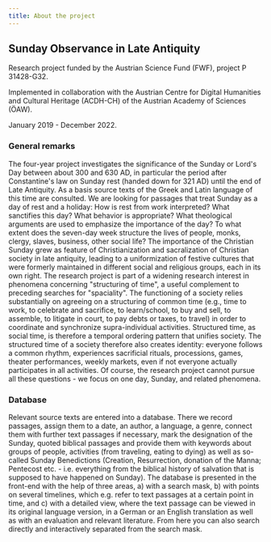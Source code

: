 ```yaml
---
title: About the project
---
```


## Sunday Observance in Late Antiquity

Research project funded by the Austrian Science Fund (FWF), project P 31428-G32.

Implemented in collaboration with the Austrian Centre for Digital Humanities and Cultural Heritage
(ACDH-CH) of the Austrian Academy of Sciences (ÖAW).

January 2019 - December 2022.

### General remarks

The four-year project investigates the significance of the Sunday or Lord's Day between about 300
and 630 AD, in particular the period after Constantine's law on Sunday rest (handed down for 321 AD)
until the end of Late Antiquity. As a basis source texts of the Greek and Latin language of this
time are consulted. We are looking for passages that treat Sunday as a day of rest and a holiday:
How is rest from work interpreted? What sanctifies this day? What behavior is appropriate? What
theological arguments are used to emphasize the importance of the day? To what extent does the
seven-day week structure the lives of people, monks, clergy, slaves, business, other social life?
The importance of the Christian Sunday grew as feature of Christianization and sacralization of
Christian society in late antiquity, leading to a uniformization of festive cultures that were
formerly maintained in different social and religious groups, each in its own right. The research
project is part of a widening research interest in phenomena concerning "structuring of time", a
useful complement to preceding searches for "spaciality". The functioning of a society relies
substantially on agreeing on a structuring of common time (e.g., time to work, to celebrate and
sacrifice, to learn/school, to buy and sell, to assemble, to litigate in court, to pay debts or
taxes, to travel) in order to coordinate and synchronize supra-individual activities. Structured
time, as social time, is therefore a temporal ordering pattern that unifies society. The structured
time of a society therefore also creates identity: everyone follows a common rhythm, experiences
sacrificial rituals, processions, games, theater performances, weekly markets, even if not everyone
actually participates in all activities. Of course, the research project cannot pursue all these
questions - we focus on one day, Sunday, and related phenomena.

### Database

Relevant source texts are entered into a database. There we record passages, assign them to a date,
an author, a language, a genre, connect them with further text passages if necessary, mark the
designation of the Sunday, quoted biblical passages and provide them with keywords about groups of
people, activities (from traveling, eating to dying) as well as so-called Sunday Benedictions
(Creation, Resurrection, donation of the Manna; Pentecost etc. - i.e. everything from the biblical
history of salvation that is supposed to have happened on Sunday). The database is presented in the
front-end with the help of three areas, a) with a search mask, b) with points on several timelines,
which e.g. refer to text passages at a certain point in time, and c) with a detailed view, where the
text passage can be viewed in its original language version, in a German or an English translation
as well as with an evaluation and relevant literature. From here you can also search directly and
interactively separated from the search mask.
